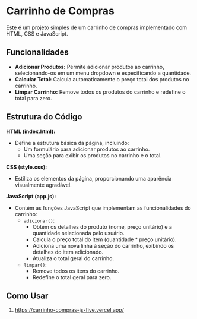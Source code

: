 # Carrinho de Compras

Este é um projeto simples de um carrinho de compras implementado com HTML, CSS e JavaScript.

## Funcionalidades

- **Adicionar Produtos:** Permite adicionar produtos ao carrinho, selecionando-os em um menu dropdown e especificando a quantidade.
- **Calcular Total:** Calcula automaticamente o preço total dos produtos no carrinho.
- **Limpar Carrinho:** Remove todos os produtos do carrinho e redefine o total para zero.

## Estrutura do Código

**HTML (index.html):**

- Define a estrutura básica da página, incluindo:
    - Um formulário para adicionar produtos ao carrinho.
    - Uma seção para exibir os produtos no carrinho e o total.

**CSS (style.css):**

- Estiliza os elementos da página, proporcionando uma aparência visualmente agradável.

**JavaScript (app.js):**

- Contém as funções JavaScript que implementam as funcionalidades do carrinho:
    - `adicionar()`:
        - Obtém os detalhes do produto (nome, preço unitário) e a quantidade selecionada pelo usuário.
        - Calcula o preço total do item (quantidade * preço unitário).
        - Adiciona uma nova linha à seção do carrinho, exibindo os detalhes do item adicionado.
        - Atualiza o total geral do carrinho.
    - `limpar()`:
        - Remove todos os itens do carrinho.
        - Redefine o total geral para zero.

## Como Usar

1. https://carrinho-compras-js-five.vercel.app/ 


